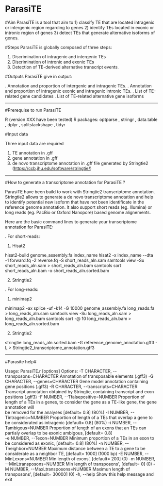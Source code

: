# ParasiTE

#Aim 
ParasiTE is a tool that aim to 1) classify TE that are located intragenic or intergenic region regarding to genes 2) identify TEs located in exonic or intronic region of genes 3) detect TEs that generate alternative isoforms of genes.

#Steps
ParasiTE is globally composed of three steps:

1) Discrimination of intragenic and intergenic TEs
2) Discrimination of intronic and exonic TEs
3) Detection of TE-derived alternative transcript events. 

#Outputs
ParasiTE give in output:

. Annotation and proportion of intergenic and intragenic TEs.
. Annotation and proportion of intragenic exonic and intragenic intronic TEs.
. List of TE-related gene candidates
. List of TE-related alternative gene isoforms

______________________________________

#Prerequise to run ParasiTE

R (version XXX have been tested)
R packages: optparse , stringr , data.table , dplyr , splitstackshape , tidyr

#Input data

Three input data are required

1) TE annotation in .gff 
2) gene annotation in .gff
3) de novo transcriptome annotation in .gff file generated by Stringtie2 (https://ccb.jhu.edu/software/stringtie/)

_____________________________________

#How to generate a transcriptome annotation for ParasiTE ?

ParasiTE have been build to work with Stringtie2 transcriptome annotation. 
Stringtie2 allows to generate a de novo transcriptome annotation and help to identify potential new isoform that have not been identificate in the reference genome annotation.
It also support short reads (eg. Illumina) or long reads (eg. PacBio or Oxford Nanopore) based genome alignements. 

Here are the basic command lines to generate your transcriptome annotation for ParasiTE:

. For short-reads:

1) Hisat2

hisat2-build genome_assembly.fa index_name
hisat2 -x index_name --dta -1 forward.fq -2 reverse.fq -S short_reads_aln.sam
samtools view -Su short_reads_aln.sam > short_reads_aln.bam 
samtools sort short_reads_aln.bam -o short_reads_aln.sorted.bam

2) Stringtie2


. For long-reads:

1) minimap2

minimap2 -ax splice -uf -k14 -G 10000 genome_assembly.fa long_reads.fa > long_reads_aln.sam
samtools view -Su long_reads_aln.sam > long_reads_aln.bam
samtools sort -@ 10 long_reads_aln.bam > long_reads_aln.sorted.bam

2) Stringtie2

stringtie long_reads_aln.sorted.bam -G reference_genome_annotation.gff3 -L > Stringtie2_transcriptome_annotation.gff3
____________________________________________

#Parasite help#

Usage: ParasiTE.r [options]
Options:
        -T CHARACTER, --transposons=CHARACTER
                Annotation of transposable elements (.gff3)
        -G CHARACTER, --genes=CHARACTER
                Gene model annotation containing gene positions (.gff3)
        -R CHARACTER, --transcripts=CHARACTER
                Transcript annotation obtained by Stringtie, containing transcript and exon positions (.gff3)
        -F NUMBER, --Tfalsepositive=NUMBER
                Proportion of length of a TEs in a genes, to consider the gene as a TE-like gene, the gene annotation  will              
                be removed for the analyses [default= 0.8] (80%)
        -I NUMBER, --Tintragenic=NUMBER
                Proportion of length of a TEs that overlap a gene to be considerated as intragenic [default= 0.8] (80%)
        -i NUMBER, --Tambigous=NUMBER
                Proportion of length of an exons that an TEs can partialy overlap to be exonic ambigous, [default= 0.8]          
        -e NUMBER, --Texon=NUMBER
                Minimum proportion of a TEs in an exon to be considered as exonic, [default= 0.8] (80%)
        -n NUMBER, --Tneighbor=NUMBER
                Maximum distance between a TE to a gene to be considerate as a neighbor TE, [default= 1000] (1000 bp)
        -E NUMBER, --MinLexons=NUMBER
                Min length of exons',  [default= 200] (0)
        -m NUMBER, --MinLtransposons=NUMBER
                Min length of transposons',  [default= 0] (0)
        -M NUMBER, --MaxLtransposons=NUMBER
                Maximun length of transposons',  [default= 30000] (0)
        -h, --help                 Show this help message and exit




